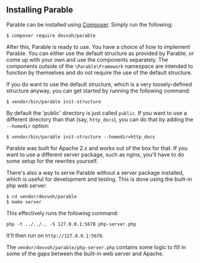 <!-- order: 1 -->

## Installing Parable

Parable can be installed using [Composer](https://getcomposer.org). Simply run the following:

```
$ composer require devvoh/parable
```

After this, Parable is ready to use. You have a choice of how to implement
Parable. You can either use the default structure as provided by Parable,
or come up with your own and use the components separately. The components
outside of the `\Parable\Framework` namespace are intended to function by
themselves and do not require the use of the default structure.

If you do want to use the default structure, which is a very loosely-defined
structure anyway, you can get started by running the following command:

```
$ vendor/bin/parable init-structure
```

By default the 'public' directory is just called `public`. If you want to
use a different directory than that (say, `http_docs`), you can do that by adding the `--homedir`
option:

```
$ vendor/bin/parable init-structure --homedir=http_docs
```

Parable was built for Apache 2.x and works out of the box for that. If you want
to use a different server package, such as nginx, you'll have to do some
setup for the rewrites yourself.

There's also a way to serve Parable without a server package installed,
which is useful for development and testing. This is done using the built-in
php web server:

```
$ cd vendor/devvoh/parable
$ make server
```

This effectively runs the following command:

```
php -t ../../.. -S 127.0.0.1:5678 php-server.php
```

It'll then run on `http://127.0.0.1:5678`.

The `vendor/devvoh/parable/php-server.php` contains some logic to fill in
some of the gaps between the built-in web server and Apache.
